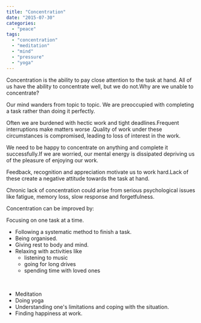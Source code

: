 ```yaml
---
title: "Concentration"
date: "2015-07-30"
categories: 
  - "peace"
tags: 
  - "concentration"
  - "meditation"
  - "mind"
  - "pressure"
  - "yoga"
---
```


Concentration is the ability to pay close attention to the task at hand. All of us have the ability to concentrate well, but we do not.Why are we unable to concentrate?

Our mind wanders from topic to topic. We are preoccupied with completing a task rather than doing it perfectly.

Often we are burdened with hectic work and tight deadlines.Frequent interruptions make matters worse .Quality of work under these circumstances is compromised, leading to loss of interest in the work.

We need to be happy to concentrate on anything and complete it successfully.If we are worried, our mental energy is dissipated depriving us of the pleasure of enjoying our work.

Feedback, recognition and appreciation motivate us to work hard.Lack of these create a negative attitude towards the task at hand.

Chronic lack of concentration could arise from serious psychological issues like fatigue, memory loss, slow response and forgetfulness.

Concentration can be improved by:

Focusing on one task at a time.

- Following a systematic method to finish a task.
- Being organised.
- Giving rest to body and mind.
- Relaxing with activities like
    - listening to music
    - going for long drives
    - spending time with loved ones

 

- Meditation
- Doing yoga
- Understanding one's limitations and coping with the situation.
- Finding happiness at work.
